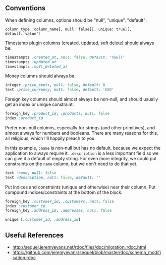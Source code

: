 ## Conventions

When defining columns, options should be "null", "unique", "default":

`column_type :column_name[, null: false][, unique: true][, default:'value']`

Timestamp plugin columns (created, updated, soft delete) should always be:

```ruby
timestamptz :created_at, null: false, default: 'now()'
timestamptz :updated_at
timestamptz :soft_deleted_at
``` 

Money columns should always be:

```ruby
integer :price_cents, null: false, default: 0
text :price_currency, null: false, default: 'USD'
```

Foreign key columns should almost always be non-null,
and should usually get an index or unique constraint:

```ruby
foreign_key :product_id, :products, null: false
index :product_id
```

Prefer non-null columns, especially for strings (and other primitives),
and almost always for numbers and booleans.
There are many reasons for this, all religious, which I'll happily preach to you.

In this example, `:name` is non-null but has no default,
because we expect the application to always require it.
`:description` is a less important field so we can give it a default of empty string.
For even more integrity, we could put constraints on the `name` column,
but we don't need to do that yet.

```ruby
text :name, null: false
text :description, null: false, default: ''
```

Put indices and constraints (unique and otherwise) near their column.
Put compound indices/constraints at the bottom of the block.

```ruby
foreign_key :customer_id, :customers, null: false
index :customer_id
foreign_key :address_id, :addresses, null: false

unique [:customer_id, :address_id]
```

## Useful References

- http://sequel.jeremyevans.net/rdoc/files/doc/migration_rdoc.html
- https://github.com/jeremyevans/sequel/blob/master/doc/schema_modification.rdoc
